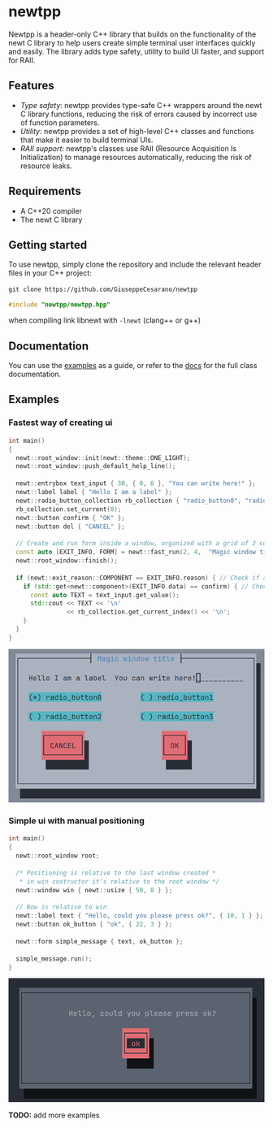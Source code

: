 # newtpp

Newtpp is a header-only C++ library that builds on the functionality of the newt C library to help users create simple terminal user interfaces quickly and easily. The library adds type safety, utility to build UI faster, and support for RAII.

## Features

- *Type safety*: newtpp provides type-safe C++ wrappers around the newt C library functions, reducing the risk of errors caused by incorrect use of function parameters.
- *Utility*: newtpp provides a set of high-level C++ classes and functions that make it easier to build terminal UIs.
- *RAII support*: newtpp's classes use RAII (Resource Acquisition Is Initialization) to manage resources automatically, reducing the risk of resource leaks.

## Requirements

- A C++20 compiler
- The newt C library

## Getting started

To use newtpp, simply clone the repository and include the relevant header files in your C++ project:

`git clone https://github.com/GiuseppeCesarano/newtpp`

``` c++
#include "newtpp/newtpp.hpp"
```

when compiling link libnewt with `-lnewt` (clang++ or g++)

## Documentation

You can use the [examples](#examples) as a guide, or refer to the [docs](doc/doc.md) for the full class documentation.

## Examples

### Fastest way of creating ui

```c++
int main()
{
  newt::root_window::init(newt::theme::ONE_LIGHT);
  newt::root_window::push_default_help_line();

  newt::entrybox text_input { 30, { 0, 0 }, "You can write here!" };
  newt::label label { "Hello I am a label" };
  newt::radio_button_collection rb_collection { "radio_button0", "radio_button1", "radio_button2", "radio_button3" };
  rb_collection.set_current(0);
  newt::button confirm { "OK" };
  newt::button del { "CANCEL" };

  // Create and run form inside a window, organized with a grid of 2 cols and 4 rows
  const auto [EXIT_INFO, FORM] = newt::fast_run(2, 4,  "Magic window title", label, text_input, rb_collection, del, confirm);
  newt::root_window::finish();

  if (newt::exit_reason::COMPONENT == EXIT_INFO.reason) { // Check if a component caused the exit
    if (std::get<newt::component>(EXIT_INFO.data) == confirm) { // Check if it's confirm (OK) button 
      const auto TEXT = text_input.get_value();
      std::cout << TEXT << '\n'
                << rb_collection.get_current_index() << '\n';
    }
  }
}
```

![Screenshot of the ui we just created](doc/screenshot/1.png "Screenshot of the ui we just created")

### Simple ui with manual positioning

```c++
int main()
{
  newt::root_window root;

  /* Positioning is relative to the last window created *
   * in win costructor it's relative to the root window */
  newt::window win { newt::usize { 50, 8 } }; 

  // Now is relative to win
  newt::label text { "Hello, could you please press ok?", { 10, 1 } };
  newt::button ok_button { "ok", { 22, 3 } };

  newt::form simple_message { text, ok_button };

  simple_message.run();
}
```

![Screenshot of the ui we just created](doc/screenshot/2.png "Screenshot of the ui we just created")

**TODO:** add more examples
